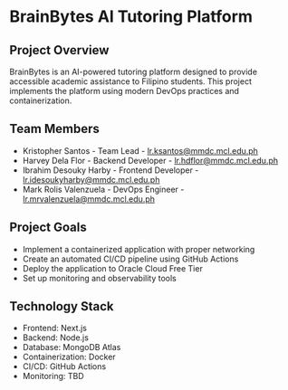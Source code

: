 # BrainBytes AI Tutoring Platform

## Project Overview
BrainBytes is an AI-powered tutoring platform designed to provide accessible academic assistance to Filipino students. This project implements the platform using modern DevOps practices and containerization.

## Team Members
- Kristopher Santos - Team Lead - lr.ksantos@mmdc.mcl.edu.ph
- Harvey Dela Flor - Backend Developer - lr.hdflor@mmdc.mcl.edu.ph
- Ibrahim Desouky Harby - Frontend Developer - lr.idesoukyharby@mmdc.mcl.edu.ph
- Mark Rolis Valenzuela - DevOps Engineer - lr.mrvalenzuela@mmdc.mcl.edu.ph

## Project Goals
- Implement a containerized application with proper networking
- Create an automated CI/CD pipeline using GitHub Actions
- Deploy the application to Oracle Cloud Free Tier
- Set up monitoring and observability tools

## Technology Stack
- Frontend: Next.js
- Backend: Node.js
- Database: MongoDB Atlas
- Containerization: Docker
- CI/CD: GitHub Actions
- Monitoring: TBD
